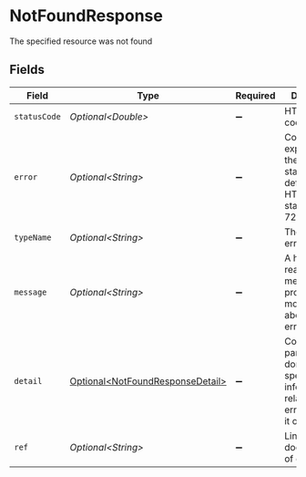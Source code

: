 # NotFoundResponse

The specified resource was not found


## Fields

| Field                                                                                       | Type                                                                                        | Required                                                                                    | Description                                                                                 | Example                                                                                     |
| ------------------------------------------------------------------------------------------- | ------------------------------------------------------------------------------------------- | ------------------------------------------------------------------------------------------- | ------------------------------------------------------------------------------------------- | ------------------------------------------------------------------------------------------- |
| `statusCode`                                                                                | *Optional\<Double>*                                                                         | :heavy_minus_sign:                                                                          | HTTP status code                                                                            | 404                                                                                         |
| `error`                                                                                     | *Optional\<String>*                                                                         | :heavy_minus_sign:                                                                          | Contains an explanation of the status_code as defined in HTTP/1.1 standard (RFC 7231)       | Not Found                                                                                   |
| `typeName`                                                                                  | *Optional\<String>*                                                                         | :heavy_minus_sign:                                                                          | The type of error returned                                                                  | EntityNotFoundError                                                                         |
| `message`                                                                                   | *Optional\<String>*                                                                         | :heavy_minus_sign:                                                                          | A human-readable message providing more details about the error.                            | Unknown Widget                                                                              |
| `detail`                                                                                    | [Optional\<NotFoundResponseDetail>](../../models/errors/NotFoundResponseDetail.md)          | :heavy_minus_sign:                                                                          | Contains parameter or domain specific information related to the error and why it occurred. |                                                                                             |
| `ref`                                                                                       | *Optional\<String>*                                                                         | :heavy_minus_sign:                                                                          | Link to documentation of error type                                                         | https://developers.apideck.com/errors#entitynotfounderror                                   |